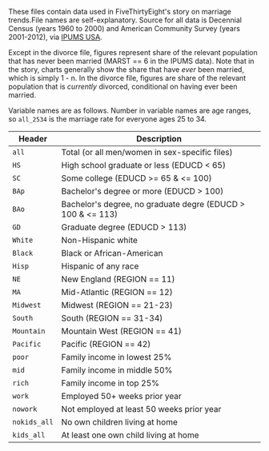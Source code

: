 These files contain data used in FiveThirtyEight's story on marriage trends.File names are self-explanatory. Source for all data is Decennial Census (years 1960 to 2000) and American Community Survey (years 2001-2012), via <a href="https://usa.ipums.org/usa/cite.shtml">IPUMS USA</a>.

Except in the divorce file, figures represent share of the relevant population that has never been married (MARST == 6 in the IPUMS data). Note that in the story, charts generally show the share that have <i>ever</i> been married, which is simply 1 - n. In the divorce file, figures are share of the relevant population that is <i>currently</i> divorced, conditional on having ever been married.

Variable names are as follows. Number in variable names are age ranges, so `all_2534` is the marriage rate for everyone ages 25 to 34.

Header | Description
---|---------
`all` | Total (or all men/women in sex-specific files)
`HS` | High school graduate or less (EDUCD < 65)
`SC` | Some college (EDUCD >= 65 & <= 100)
`BAp` | Bachelor's degree or more (EDUCD > 100)
`BAo` | Bachelor's degree, no graduate degre (EDUCD > 100 & <= 113)
`GD` | Graduate degree (EDUCD > 113)
`White` | Non-Hispanic white
`Black` | Black or African-American
`Hisp` | Hispanic of any race
`NE` | New England (REGION == 11)
`MA` | Mid-Atlantic (REGION == 12)
`Midwest` | Midwest (REGION == 21-23)
`South` | South (REGION == 31-34)
`Mountain` | Mountain West (REGION == 41)
`Pacific` | Pacific (REGION == 42)
`poor` | Family income in lowest 25%
`mid` | Family income in middle 50%
`rich` | Family income in top 25%
`work` | Employed 50+ weeks prior year
`nowork` | Not employed at least 50 weeks prior year
`nokids_all` | No own children living at home
`kids_all` | At least one own child living at home
